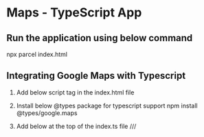# Maps - TypeScript App

## Run the application using below command

npx parcel index.html

## Integrating Google Maps with Typescript

1. Add below script tag in the index.html file
<script src="https://maps.googleapis.com/maps/api/js?key=AIzaSyBNLrJhOMz6idD05pzfn5lhA-TAw-mAZCU&callback=Function.prototype"></script>

2. Install below @types package for typescript support
   npm install @types/google.maps

3. Add below at the top of the index.ts file
   /// <reference types="@types/google.maps" />
